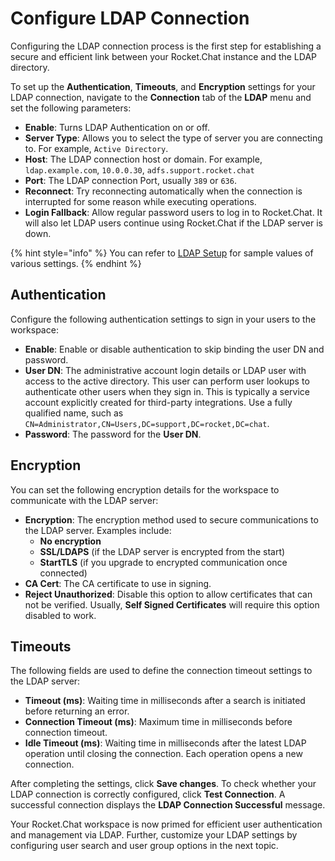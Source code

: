 # Configure LDAP Connection

Configuring the LDAP connection process is the first step for establishing a secure and efficient link between your Rocket.Chat instance and the LDAP directory.

To set up the **Authentication**, **Timeouts**, and **Encryption** settings for your LDAP connection, navigate to the **Connection** tab of the **LDAP** menu and set the following parameters:

* **Enable**: Turns LDAP Authentication on or off.
* **Server Type**: Allows you to select the type of server you are connecting to. For example, `Active Directory`.
* **Host**: The LDAP connection host or domain. For example, `ldap.example.com`, `10.0.0.30`, `adfs.support.rocket.chat`
* **Port**: The LDAP connection Port, usually `389` or `636`.
* **Reconnect**: Try reconnecting automatically when the connection is interrupted for some reason while executing operations.
* **Login Fallback**: Allow regular password users to log in to Rocket.Chat. It will also let LDAP users continue using Rocket.Chat if the LDAP server is down.

{% hint style="info" %}
You can refer to [LDAP Setup](ldap-setup-example.md) for sample values of various settings.
{% endhint %}

## Authentication

Configure the following authentication settings to sign in your users to the workspace:

* **Enable**: Enable or disable authentication to skip binding the user DN and password.
* **User DN**: The administrative account login details or LDAP user with access to the active directory. This user can perform user lookups to authenticate other users when they sign in. This is typically a service account explicitly created for third-party integrations. Use a fully qualified name, such as `CN=Administrator,CN=Users,DC=support,DC=rocket,DC=chat`.
* **Password**: The password for the **User DN**.

## Encryption

You can set the following encryption details for the workspace to communicate with the LDAP server:

* **Encryption**: The encryption method used to secure communications to the LDAP server. Examples include:
  * **No encryption**
  * **SSL/LDAPS** (if the LDAP server is encrypted from the start)
  * **StartTLS** (if you upgrade to encrypted communication once connected)
* **CA Cert**: The CA certificate to use in signing.
* **Reject Unauthorized**: Disable this option to allow certificates that can not be verified. Usually, **Self Signed Certificates** will require this option disabled to work.

## Timeouts

The following fields are used to define the connection timeout settings to the LDAP server:

* **Timeout (ms)**: Waiting time in milliseconds after a search is initiated before returning an error.
* **Connection Timeout (ms)**: Maximum time in milliseconds before connection timeout.
* **Idle Timeout (ms)**: Waiting time in milliseconds after the latest LDAP operation until closing the connection. Each operation opens a new connection.

After completing the settings, click **Save changes**. To check whether your LDAP connection is correctly configured, click **Test Connection**. A successful connection displays the **LDAP Connection Successful** message.

Your Rocket.Chat workspace is now primed for efficient user authentication and management via LDAP. Further, customize your LDAP settings by configuring user search and user group options in the next topic.
